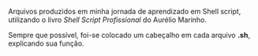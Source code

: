 Arquivos produzidos em minha jornada de aprendizado em Shell script, utilizando o livro *Shell Script Profissional* do Aurélio Marinho.

Sempre que possível, foi-se colocado um cabeçalho em cada arquivo **.sh**, explicando sua função.